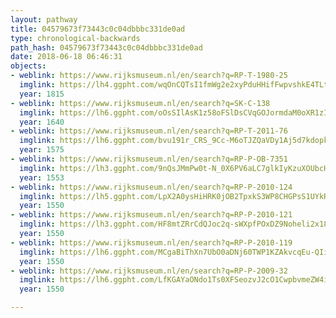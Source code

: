 ```yaml
---
layout: pathway
title: 04579673f73443c0c04dbbbc331de0ad
type: chronological-backwards
path_hash: 04579673f73443c0c04dbbbc331de0ad
date: 2018-06-18 06:46:31
objects:
- weblink: https://www.rijksmuseum.nl/en/search?q=RP-T-1980-25
  imglink: https://lh4.ggpht.com/wqOnCQTsI1fmWg2e2xyPduHHifFwpvshkE4TLtGrBKoUoq0TM7hCzVmv6pT6VKPgm8gmEocwP3zUmPyBFmu64WoCPq0k=s200
  year: 1815
- weblink: https://www.rijksmuseum.nl/en/search?q=SK-C-138
  imglink: https://lh6.ggpht.com/oOsSIlAsK1z58oFSlDsCVqGOJormdaM0oXR1zIZ4YMdDJNjLMybkLXWsi7frfK5zydaQXul-TloVC7zoIl_LE9REwQ=s200
  year: 1640
- weblink: https://www.rijksmuseum.nl/en/search?q=RP-T-2011-76
  imglink: https://lh6.ggpht.com/bvu191r_CRS_9Cc-M6oTJZQaVDy1Aj5d7kdopk365hrU-4IClsIOvXg4I-T8QPxAGqyct5qwum6i9drTOWlSEHdZ9Q=s200
  year: 1575
- weblink: https://www.rijksmuseum.nl/en/search?q=RP-P-OB-7351
  imglink: https://lh3.ggpht.com/9nQsJMmPw0t-N_0X6PV6aLC7glkIyKzuXOUbcHBuzzPxFIxU9eULJuc36EjwCMogMPd8dSr1_VlXzBC1uJaE4uSBKA=s200
  year: 1553
- weblink: https://www.rijksmuseum.nl/en/search?q=RP-P-2010-124
  imglink: https://lh5.ggpht.com/LpX2A0ysHiHRK0jOB2TpxkS3WP8CHGPsS1UYkRvsfeLjNU4B-YJD1McODnVZFeF-FT0GlCJTDfmTgOzic0dI2RJgisM=s200
  year: 1550
- weblink: https://www.rijksmuseum.nl/en/search?q=RP-P-2010-121
  imglink: https://lh3.ggpht.com/HF8mtZRrCdQJoc2q-sWXpfPOxDZ9Noheli2x18NqF1aJP9lWCvqu-334fhXaUggTcfexfrUIwTqvzBNq2LH6PDl4MCJz=s200
  year: 1550
- weblink: https://www.rijksmuseum.nl/en/search?q=RP-P-2010-119
  imglink: https://lh6.ggpht.com/MCgaBiThXn7UbO0aDNj60TWP1KZAkvcqEu-QIirAjx-_C2-WRYw_mmj7j_w0u9Fejb4zssaxOG7adwBtqQFJ34RGdNs=s200
  year: 1550
- weblink: https://www.rijksmuseum.nl/en/search?q=RP-P-2009-32
  imglink: https://lh6.ggpht.com/LfKGAYaONdo1Ts0XFSeozvJ2cO1CwpbvmeZW4i2-V7zjfoXW17fqIu7GHqHVxXuQV2HQ30TdwCUHYdetVlT8tJx46Bs=s200
  year: 1550

---
```

